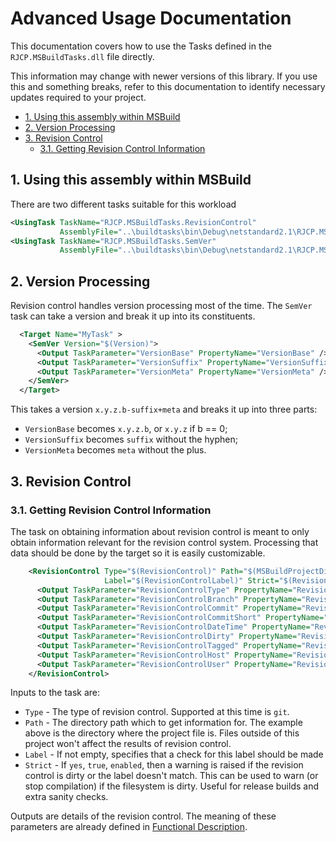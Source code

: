 # Advanced Usage Documentation <!-- omit in toc -->

This documentation covers how to use the Tasks defined in the
`RJCP.MSBuildTasks.dll` file directly.

This information may change with newer versions of this library. If you use this
and something breaks, refer to this documentation to identify necessary updates
required to your project.

- [1. Using this assembly within MSBuild](#1-using-this-assembly-within-msbuild)
- [2. Version Processing](#2-version-processing)
- [3. Revision Control](#3-revision-control)
  - [3.1. Getting Revision Control Information](#31-getting-revision-control-information)

## 1. Using this assembly within MSBuild

There are two different tasks suitable for this workload

```xml
<UsingTask TaskName="RJCP.MSBuildTasks.RevisionControl"
           AssemblyFile="..\buildtasks\bin\Debug\netstandard2.1\RJCP.MSBuildTasks.dll" />
<UsingTask TaskName="RJCP.MSBuildTasks.SemVer"
           AssemblyFile="..\buildtasks\bin\Debug\netstandard2.1\RJCP.MSBuildTasks.dll" />
```

## 2. Version Processing

Revision control handles version processing most of the time. The `SemVer` task
can take a version and break it up into its constituents.

```xml
  <Target Name="MyTask" >
    <SemVer Version="$(Version)">
      <Output TaskParameter="VersionBase" PropertyName="VersionBase" />
      <Output TaskParameter="VersionSuffix" PropertyName="VersionSuffix" />
      <Output TaskParameter="VersionMeta" PropertyName="VersionMeta" />
    </SemVer>
  </Target>
```

This takes a version `x.y.z.b-suffix+meta` and breaks it up into three parts:

- `VersionBase` becomes `x.y.z.b`, or `x.y.z` if b == 0;
- `VersionSuffix` becomes `suffix` without the hyphen;
- `VersionMeta` becomes `meta` without the plus.

## 3. Revision Control

### 3.1. Getting Revision Control Information

The task on obtaining information about revision control is meant to only obtain
information relevant for the revision control system. Processing that data
should be done by the target so it is easily customizable.

```xml
    <RevisionControl Type="$(RevisionControl)" Path="$(MSBuildProjectDirectory)"
                     Label="$(RevisionControlLabel)" Strict="$(RevisionControlStrict)">
      <Output TaskParameter="RevisionControlType" PropertyName="RevisionControlType" />
      <Output TaskParameter="RevisionControlBranch" PropertyName="RevisionControlBranch" />
      <Output TaskParameter="RevisionControlCommit" PropertyName="RevisionControlCommit" />
      <Output TaskParameter="RevisionControlCommitShort" PropertyName="RevisionControlCommitShort" />
      <Output TaskParameter="RevisionControlDateTime" PropertyName="RevisionControlDateTime" />
      <Output TaskParameter="RevisionControlDirty" PropertyName="RevisionControlDirty" />
      <Output TaskParameter="RevisionControlTagged" PropertyName="RevisionControlTagged" />
      <Output TaskParameter="RevisionControlHost" PropertyName="RevisionControlHost" />
      <Output TaskParameter="RevisionControlUser" PropertyName="RevisionControlUser" />
    </RevisionControl>
```

Inputs to the task are:

- `Type` - The type of revision control. Supported at this time is `git`.
- `Path` - The directory path which to get information for. The example above is
  the directory where the project file is. Files outside of this project won't
  affect the results of revision control.
- `Label` - If not empty, specifies that a check for this label should be made
- `Strict` - If `yes`, `true`, `enabled`, then a warning is raised if the
  revision control is dirty or the label doesn't match. This can be used to warn
  (or stop compilation) if the filesystem is dirty. Useful for release builds
  and extra sanity checks.

Outputs are details of the revision control. The meaning of these parameters are
already defined in [Functional Description](../revision.md).
